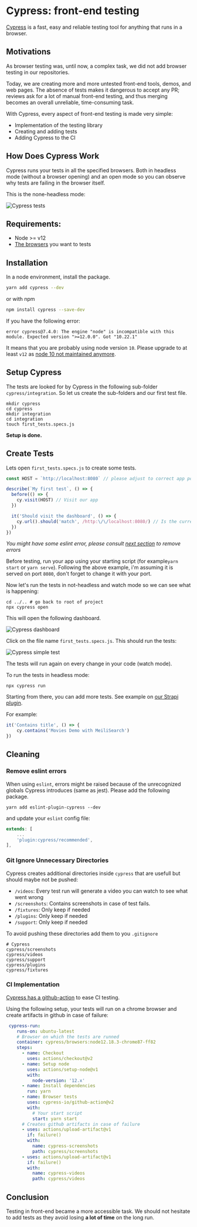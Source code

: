 # Cypress: front-end testing

[Cypress](https://www.cypress.io/) is a fast, easy and reliable testing tool for anything that runs in a browser.

## Motivations

As browser testing was, until now, a complex task, we did not add browser testing in our repositories.

Today, we are creating more and more untested front-end tools, demos, and web pages. The absence of tests makes it dangerous to accept any PR; reviews ask for a lot of manual front-end testing, and thus merging becomes an overall unreliable, time-consuming task.

With Cypress, every aspect of front-end testing is made very simple: 

- Implementation of the testing library
- Creating and adding tests
- Adding Cypress to the CI

## How Does Cypress Work

Cypress runs your tests in all the specified browsers. Both in headless mode (without a browser opening) and an open mode so you can observe why tests are failing in the browser itself.

This is the none-headless mode:

![Cypress tests](../assets/gifs/cypress.gif)

## Requirements:
- Node >= v12
- [The browsers](https://docs.cypress.io/guides/guides/launching-browsers) you want to tests


## Installation

In a node environment, install the package.

```bash
yarn add cypress --dev
```

or with npm 
```bash
npm install cypress --save-dev
```

If you have the following error: 
```
error cypress@7.4.0: The engine "node" is incompatible with this module. Expected version ">=12.0.0". Got "10.22.1"
```
It means that you are probably using node version `10`. Please upgrade to at least `v12` as [node 10 not maintained anymore](https://endoflife.date/nodejs). 


## Setup Cypress

The tests are looked for by Cypress in the following sub-folder `cypress/integration`. So let us create the sub-folders and our first test file. 

```
mkdir cypress
cd cypress
mkdir integration
cd integration 
touch first_tests.specs.js
```

**Setup is done.**

## Create Tests 

Lets open `first_tests.specs.js` to create some tests. 

```js
const HOST = `http://localhost:8080` // please adjust to correct app port

describe(`My first test`, () => {
  before(() => {
    cy.visit(HOST) // Visit our app
  })

  it('Should visit the dashboard', () => {
    cy.url().should('match', /http:\/\/localhost:8080/) // Is the current URL our host
  })
})
```
_You might have some eslint error, please consult [next section](#cleaning) to remove errors_

Before testing, run your app using your starting script (for example`yarn start` or `yarn serve`). Following the above example, i'm assuming it is served on port `8080`, don't forget to change it with your port.

Now let's run the tests in not-headless and watch mode so we can see what is happening: 

```
cd ../.. # go back to root of project
npx cypress open
```

This will open the following dashboard.

![Cypress dashboard](../assets/screenshots/dashboard.png)


Click on the file name `first_tests.specs.js`. This should run the tests: 

![Cypress simple test](../assets/gifs/simple_test.gif)

The tests will run again on every change in your code (watch mode).

To run the tests in headless mode: 
```
npx cypress run
```

Starting from there, you can add more tests. See example on [our Strapi plugin](https://github.com/meilisearch/strapi-plugin-meilisearch/blob/main/cypress/integration/ui_spec.js).

For example: 
```js
it('Contains title', () => {
    cy.contains('Movies Demo with MeiliSearch')
})
```

## Cleaning

### Remove eslint errors

When using `eslint`, errors might be raised because of the unrecognized globals Cypress introduces (same as jest).
Please add the following package.

```
yarn add eslint-plugin-cypress --dev
```

and update your `eslint` config file: 

```js
extends: [
    ...
    'plugin:cypress/recommended',
],
```

### Git Ignore Unnecessary Directories

Cypress creates additional directories inside `cypress` that are usefull but should maybe not be pushed: 

- `/videos`: Every test run will generate a video you can watch to see what went wrong
- `/screenshots`: Contains screenshots in case of test fails.
- `/fixtures`: Only keep if needed 
- `/plugins`: Only keep if needed
- `/support`: Only keep if needed

To avoid pushing these directories add them to you `.gitignore`

```
# Cypress
cypress/screenshots
cypress/videos
cypress/support
cypress/plugins
cypress/fixtures
```


### CI Implementation

[Cypress has a github-action](https://github.com/cypress-io/github-action) to ease CI testing. 

Using the following setup, your tests will run on a chrome browser and create artifacts in github in case of failure:
```yml
 cypress-run:
    runs-on: ubuntu-latest
    # Browser on which the tests are runned
    container: cypress/browsers:node12.18.3-chrome87-ff82
    steps:
      - name: Checkout
        uses: actions/checkout@v2
      - name: Setup node
        uses: actions/setup-node@v1
        with:
          node-version: '12.x'
      - name: Install dependencies
        run: yarn
      - name: Browser tests
        uses: cypress-io/github-action@v2
        with:
          # Your start script
          start: yarn start
      # Creates github artifacts in case of failure
      - uses: actions/upload-artifact@v1
        if: failure()
        with:
          name: cypress-screenshots
          path: cypress/screenshots
      - uses: actions/upload-artifact@v1
        if: failure()
        with:
          name: cypress-videos
          path: cypress/videos
```


## Conclusion

Testing in front-end became a more accessible task. We should not hesitate to add tests as they avoid losing **a lot of time** on the long run. 
